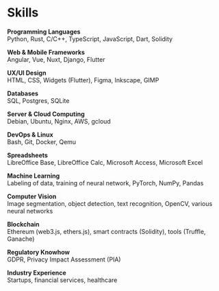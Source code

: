 <!-- markdownlint-disable MD033 -->

# Skills

**Programming Languages**<br/>
Python, Rust, C/C++, TypeScript, JavaScript, Dart, Solidity

**Web & Mobile Frameworks**<br/>
Angular, Vue, Nuxt, Django, Flutter

**UX/UI Design**<br/>
HTML, CSS, Widgets (Flutter), Figma, Inkscape, GIMP

**Databases**<br/>
SQL, Postgres, SQLite

**Server & Cloud Computing**<br/>
Debian, Ubuntu, Nginx, AWS, gcloud

**DevOps & Linux**<br/>
Bash, Git, Docker, Qemu

**Spreadsheets**<br/>
LibreOffice Base, LibreOffice Calc, Microsoft Access, Microsoft Excel

**Machine Learning**<br/>
Labeling of data, training of neural network, PyTorch, NumPy, Pandas

**Computer Vision**<br/>
Image segmentation, object detection, text recognition, OpenCV, various neural networks

**Blockchain**<br/>
Ethereum (web3.js, ethers.js), smart contracts (Solidity), tools (Truffle, Ganache)

**Regulatory Knowhow**<br/>
GDPR, Privacy Impact Assessment (PIA)

**Industry Experience**<br/>
Startups, financial services, healthcare
